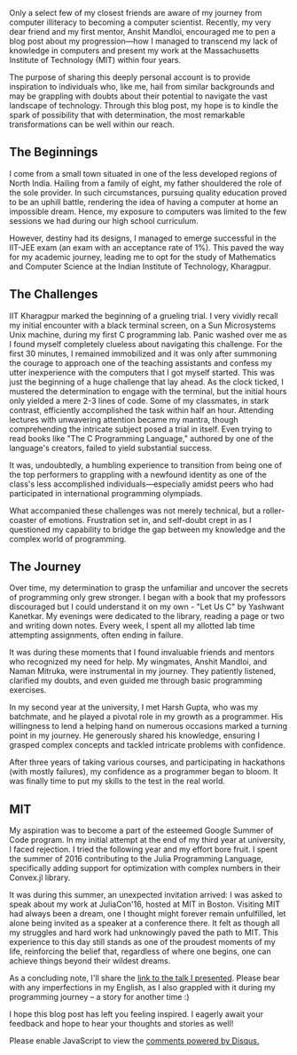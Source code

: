 <!-- 
.. title: The Unlikely Programmer: My Journey from Computer Illiteracy to Presenting at Massachusetts Institute of Technology (MIT)
.. slug: the-unlikely-programmer-my-journey-from-computer-illiteracy-to-presenting-at-mit
.. date: 2023-09-01 10:38:08 UTC+05:30
.. tags:
.. category: 
.. link: 
.. description: 
.. type: text
-->


Only a select few of my closest friends are aware of my journey from computer illiteracy to becoming a computer scientist. Recently, my very dear friend and my first mentor, Anshit Mandloi, encouraged me to pen a blog post about my progression—how I managed to transcend my lack of knowledge in computers and present my work at the Massachusetts Institute of Technology (MIT) within four years.

The purpose of sharing this deeply personal account is to provide inspiration to individuals who, like me, hail from similar backgrounds and may be grappling with doubts about their potential to navigate the vast landscape of technology. Through this blog post, my hope is to kindle the spark of possibility that with determination, the most remarkable transformations can be well within our reach.

## The Beginnings

I come from a small town situated in one of the less developed regions of North India. Hailing from a family of eight, my father shouldered the role of the sole provider. In such circumstances, pursuing quality education proved to be an uphill battle, rendering the idea of having a computer at home an impossible dream. Hence, my exposure to computers was limited to the few sessions we had during our high school curriculum.

However, destiny had its designs, I managed to emerge successful in the IIT-JEE exam (an exam with an acceptance rate of 1%). This paved the way for my academic journey, leading me to opt for the study of Mathematics and Computer Science at the Indian Institute of Technology, Kharagpur.

## The Challenges

IIT Kharagpur marked the beginning of a grueling trial. I very vividly recall my initial encounter with a black terminal screen, on a Sun Microsystems Unix machine, during my first C programming lab. Panic washed over me as I found myself completely clueless about navigating this challenge. For the first 30 minutes, I remained immobilized and it was only after summoning the courage to approach one of the teaching assistants and confess my utter inexperience with the computers that I got myself started. This was just the beginning of a huge challenge that lay ahead. As the clock ticked, I mustered the determination to engage with the terminal, but the initial hours only yielded a mere 2-3 lines of code. Some of my classmates, in stark contrast, efficiently accomplished the task within half an hour. Attending lectures with unwavering attention became my mantra, though comprehending the intricate subject posed a trial in itself. Even trying to read books like "The C Programming Language," authored by one of the language's creators, failed to yield substantial success.

It was, undoubtedly, a humbling experience to transition from being one of the top performers to grappling with a newfound identity as one of the class's less accomplished individuals—especially amidst peers who had participated in international programming olympiads.

What accompanied these challenges was not merely technical, but a roller-coaster of emotions. Frustration set in, and self-doubt crept in as I questioned my capability to bridge the gap between my knowledge and the complex world of programming.

## The Journey

Over time, my determination to grasp the unfamiliar and uncover the secrets of programming only grew stronger. I began with a book that my professors discouraged but I could understand it on my own - "Let Us C" by Yashwant Kanetkar. My evenings were dedicated to the library, reading a page or two and writing down notes. Every week, I spent all my allotted lab time attempting assignments, often ending in failure.

It was during these moments that I found invaluable friends and mentors who recognized my need for help. My wingmates, Anshit Mandloi, and Naman Mitruka, were instrumental in my journey. They patiently listened, clarified my doubts, and even guided me through basic programming exercises.

In my second year at the university, I met Harsh Gupta, who was my batchmate, and he played a pivotal role in my growth as a programmer. His willingness to lend a helping hand on numerous occasions marked a turning point in my journey. He generously shared his knowledge, ensuring I grasped complex concepts and tackled intricate problems with confidence.

After three years of taking various courses, and participating in hackathons (with mostly failures), my confidence as a programmer began to bloom. It was finally time to put my skills to the test in the real world.

## MIT

My aspiration was to become a part of the esteemed Google Summer of Code program. In my initial attempt at the end of my third year at university, I faced rejection. I tried the following year and my effort bore fruit. I spent the summer of 2016 contributing to the Julia Programming Language, specifically adding support for optimization with complex numbers in their Convex.jl library.

It was during this summer, an unexpected invitation arrived: I was asked to speak about my work at JuliaCon'16, hosted at MIT in Boston. Visiting MIT had always been a dream, one I thought might forever remain unfulfilled, let alone being invited as a speaker at a conference there. It felt as though all my struggles and hard work had unknowingly paved the path to MIT. This experience to this day still stands as one of the proudest moments of my life, reinforcing the belief that, regardless of where one begins, one can achieve things beyond their wildest dreams.

As a concluding note, I'll share the [link to the talk I presented](https://www.youtube.com/watch?v=fHG4uEOlMbY). Please bear with any imperfections in my English, as I also grappled with it during my programming journey – a story for another time :)

I hope this blog post has left you feeling inspired. I eagerly await your feedback and hope to hear your thoughts and stories as well!

<div id="disqus_thread"></div>
<script>
/**
* RECOMMENDED CONFIGURATION VARIABLES: EDIT AND UNCOMMENT THE SECTION BELOW TO INSERT DYNAMIC VALUES FROM YOUR PLATFORM OR CMS.
* LEARN WHY DEFINING THESE VARIABLES IS IMPORTANT: https://disqus.com/admin/universalcode/#configuration-variables
*/
/*
var disqus_config = function () {
this.page.url = PAGE_URL; // Replace PAGE_URL with your page's canonical URL variable
this.page.identifier = PAGE_IDENTIFIER; // Replace PAGE_IDENTIFIER with your page's unique identifier variable
};
*/
(function() { // DON'T EDIT BELOW THIS LINE
var d = document, s = d.createElement('script');

s.src = '//avoyage.disqus.com/embed.js';

s.setAttribute('data-timestamp', +new Date());
(d.head || d.body).appendChild(s);
})();
</script>
<noscript>Please enable JavaScript to view the <a href="https://disqus.com/?ref_noscript" rel="nofollow">comments powered by Disqus.</a></noscript>